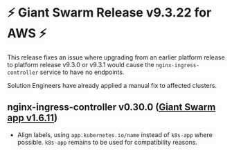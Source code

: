 # :zap: Giant Swarm Release v9.3.22 for AWS :zap:

This release fixes an issue where upgrading from an earlier platform release to platform release v9.3.0 or v9.3.1 would cause the `nginx-ingress-controller` service to have no endpoints.

Solution Engineers have already applied a manual fix to affected clusters.

## nginx-ingress-controller v0.30.0 ([Giant Swarm app v1.6.11](https://github.com/giantswarm/nginx-ingress-controller-app/blob/master/CHANGELOG.md#v1611-2020-05-26))

- Align labels, using `app.kubernetes.io/name` instead of `k8s-app` where possible. `k8s-app` remains to be used for compatibility reasons.
